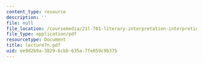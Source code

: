 ```yaml
---
content_type: resource
description: ''
file: null
file_location: /coursemedia/21l-701-literary-interpretation-interpreting-poetry-fall-2003/ee9d2b9a38296cbb635a7fe059c9b375_lecture7n.pdf
file_type: application/pdf
resourcetype: Document
title: lecture7n.pdf
uid: ee9d2b9a-3829-6cbb-635a-7fe059c9b375
---
```

